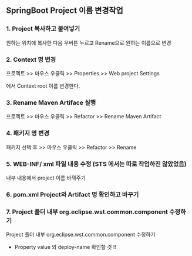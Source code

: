 ## SpringBoot Project 이름 변경작업

### 1. Project 복사하고 붙여넣기

원하는 위치에 복사한 다음 우버튼 누르고 Rename으로 원하는 이름으로 변경

### 2. Context 명 변경

프로젝트 >> 마우스 우클릭 >> Properties >> Web project Settings 

에서 Context root 이름 변경한다.

### 3. Rename Maven Artiface 실행

프로젝트 >> 마우스 우클릭 >> Refactor >> Rename Maven Artifact

### 4. 패키지 명 변경

패키지 선택 후 >> 마우스 우클릭 >> Refactor >> Rename

### 5. WEB-INF/ xml 파일 내용 수정 (STS 에서는 따로 작업하진 않았었음)

내부 내용에서 project 이름 바꿔주기

### 6. pom.xml Project와 Artifact 명 확인하고 바꾸기

### 7. Project 폴더 내부 org.eclipse.wst.common.component 수정하기

Project 폴더 내부 org.eclipse.wst.common.component 수정하기

* Property value 와 deploy-name 확인할 것 !!


